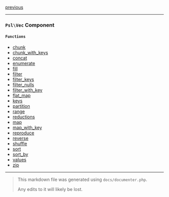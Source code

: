 [previous](type.md)

---

### `Psl\Vec` Component

#### `Functions`

- [chunk](./../../src/Psl/Vec/chunk.php#L24)
- [chunk_with_keys](./../../src/Psl/Vec/chunk_with_keys.php#L27)
- [concat](./../../src/Psl/Vec/concat.php#L17)
- [enumerate](./../../src/Psl/Vec/enumerate.php#L17)
- [fill](./../../src/Psl/Vec/fill.php#L24)
- [filter](./../../src/Psl/Vec/filter.php#L30)
- [filter_keys](./../../src/Psl/Vec/filter_keys.php#L31)
- [filter_nulls](./../../src/Psl/Vec/filter_nulls.php#L20)
- [filter_with_key](./../../src/Psl/Vec/filter_with_key.php#L34)
- [flat_map](./../../src/Psl/Vec/flat_map.php#L16)
- [keys](./../../src/Psl/Vec/keys.php#L17)
- [partition](./../../src/Psl/Vec/partition.php#L18)
- [range](./../../src/Psl/Vec/range.php#L50)
- [reductions](./../../src/Psl/Vec/reductions.php#L27)
- [map](./../../src/Psl/Vec/map.php#L27)
- [map_with_key](./../../src/Psl/Vec/map_with_key.php#L27)
- [reproduce](./../../src/Psl/Vec/reproduce.php#L25)
- [reverse](./../../src/Psl/Vec/reverse.php#L22)
- [shuffle](./../../src/Psl/Vec/shuffle.php#L26)
- [sort](./../../src/Psl/Vec/sort.php#L23)
- [sort_by](./../../src/Psl/Vec/sort_by.php#L26)
- [values](./../../src/Psl/Vec/values.php#L16)
- [zip](./../../src/Psl/Vec/zip.php#L37)



---

> This markdown file was generated using `docs/documenter.php`.
>
> Any edits to it will likely be lost.
